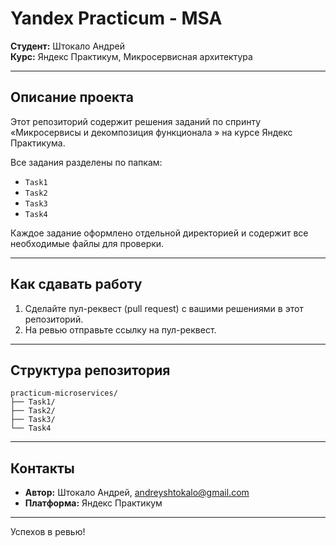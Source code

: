 # Yandex Practicum - MSA

**Студент:** Штокало Андрей  
**Курс:** Яндекс Практикум, Микросервисная архитектура

---

## Описание проекта

Этот репозиторий содержит решения заданий по спринту «Микросервисы и декомпозиция функционала
» на курсе Яндекс Практикума.

Все задания разделены по папкам:

- `Task1`
- `Task2`
- `Task3`
- `Task4`

Каждое задание оформлено отдельной директорией и содержит все необходимые файлы для проверки.

---

## Как сдавать работу

1. Сделайте пул-реквест (pull request) с вашими решениями в этот репозиторий.
2. На ревью отправьте ссылку на пул-реквест.

---

## Структура репозитория
```
practicum-microservices/
├── Task1/
├── Task2/
├── Task3/
└── Task4
```
---

## Контакты

- **Автор:** Штокало Андрей, andreyshtokalo@gmail.com
- **Платформа:** Яндекс Практикум

---

Успехов в ревью!
